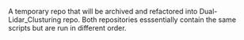 A temporary repo that will be archived and refactored into Dual-Lidar_Clusturing repo. Both repositories esssentially contain the same scripts but are run in different order.
